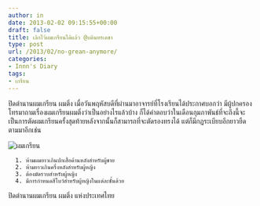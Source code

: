 ```yaml
---
author: in
date: 2013-02-02 09:15:55+00:00
draft: false
title: เลิกไว้ผมเกรียนได้แล้ว @บดินทรเดชา
type: post
url: /2013/02/no-grean-anymore/
categories:
- Innn's Diary
tags:
- เกรียน
---
```


ปิดตำนานผมเกรียน ผมติ่ง เมื่อวันพฤหัสบดีที่ผ่านมาอาจารย์ที่โรงเรียนได้ประกาศบอกว่า มีผู้ปกครองโทรมาถามเรื่องผมเกรียนผมติ่งว่าเป็นอย่างไรแล้วบ้าง ก็ได้คำตอบว่าในเดือนกุมภาพันธ์ที่จะถึงนี้จะเป็นการตัดผมเกรียนครั้งสุดท้ายหลังจากนั้นก็สามารถที่จะตัดรองทรงได้ แต่ก็มีกฏระเบียบอีกยาวยืดตามมาอีกเช่น

![ผมเกรียน](https://www.innnblog.com/wp-content/uploads/2013/02/hiegojv8-294x300.jpg)




	  1. ห้ามผมยาวเกินปกเสื้อด้านหลังสำหรับผู้ชาย
	  2. ห้ามยาวเกินครึ่งหลังสำหรับผู้หญิง
	  3. ต้องมัดรวบสำหรับผู้หญิง
	  4. มีการกำหนดสีโบว์สำหรับผู้หญิงในแต่ละชั้นด้วย

ปิดตำนานผมเกรียน ผมติ่ง แห่งประเทศไทย
